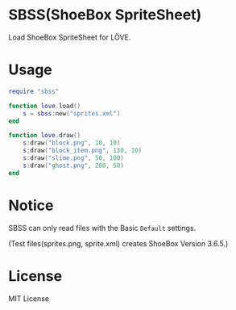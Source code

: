 # SBSS(ShoeBox SpriteSheet)
Load ShoeBox SpriteSheet for LÖVE.

# Usage
```lua
require "sbss"

function love.load()
	s = sbss:new("sprites.xml")
end

function love.draw()
	s:draw("block.png", 10, 10)
	s:draw("block_item.png", 130, 10)
	s:draw("slime.png", 50, 100)
	s:draw("ghost.png", 200, 50)
end
```

# Notice
SBSS can only read files with the Basic `Default` settings.

(Test files(sprites.png, sprite.xml) creates ShoeBox Version 3.6.5.)

# License
MIT License
